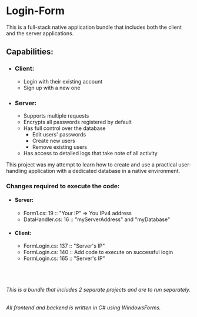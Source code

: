 # Login-Form

This is a full-stack native application bundle that includes both the client and the server applications.


## Capabilities:
 - ### Client:
   - Login with their existing account
   - Sign up with a new one

 - ### Server:
   - Supports multiple requests
   - Encrypts all passwords registered by default
   - Has full control over the database
     - Edit users' passwords
     - Create new users
     - Remove existing users
   - Has access to detailed logs that take note of all activity

This project was my attempt to learn how to create and use a practical user-handling application with a dedicated database in a native environment.

### Changes required to execute the code:
 - #### Server:
   - Form1.cs: 19 :: "Your IP" => You IPv4 address
   - DataHandler.cs: 16 :: "myServerAddress" and "myDatabase"

 - #### Client:
   - FormLogin.cs: 137 :: "Server's IP"
   - FormLogin.cs: 140 :: Add code to execute on successful login
   - FormLogin.cs: 165 :: "Server's IP"

<br><br>
###### This is a bundle that includes 2 separate projects and are to run separately.
###### All frontend and backend is written in C# using WindowsForms.


